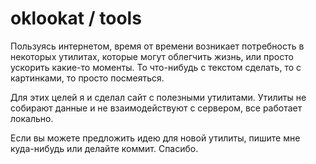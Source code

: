 # oklookat / tools

Пользуясь интернетом, время от времени возникает потребность в некоторых утилитах, которые могут облегчить жизнь, или просто ускорить какие-то моменты. То что-нибудь с текстом сделать, то с картинками, то просто посмеяться.

Для этих целей я и сделал сайт с полезными утилитами. Утилиты не собирают данные и не взаимодействуют с сервером, все работает локально.

Если вы можете предложить идею для новой утилиты, пишите мне куда-нибудь или делайте коммит. Спасибо.


